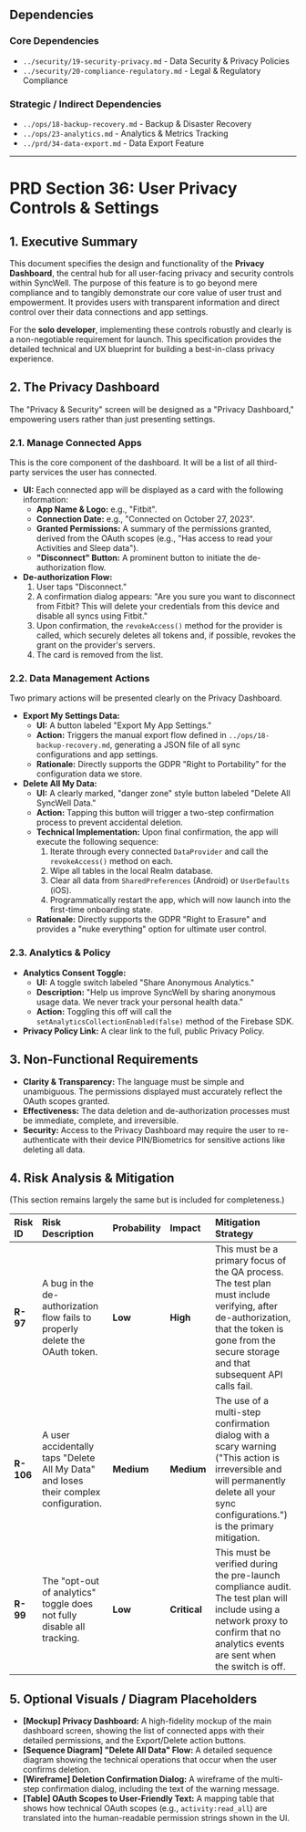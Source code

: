 ## Dependencies

### Core Dependencies
- `../security/19-security-privacy.md` - Data Security & Privacy Policies
- `../security/20-compliance-regulatory.md` - Legal & Regulatory Compliance

### Strategic / Indirect Dependencies
- `../ops/18-backup-recovery.md` - Backup & Disaster Recovery
- `../ops/23-analytics.md` - Analytics & Metrics Tracking
- `../prd/34-data-export.md` - Data Export Feature

---

# PRD Section 36: User Privacy Controls & Settings

## 1. Executive Summary

This document specifies the design and functionality of the **Privacy Dashboard**, the central hub for all user-facing privacy and security controls within SyncWell. The purpose of this feature is to go beyond mere compliance and to tangibly demonstrate our core value of user trust and empowerment. It provides users with transparent information and direct control over their data connections and app settings.

For the **solo developer**, implementing these controls robustly and clearly is a non-negotiable requirement for launch. This specification provides the detailed technical and UX blueprint for building a best-in-class privacy experience.

## 2. The Privacy Dashboard

The "Privacy & Security" screen will be designed as a "Privacy Dashboard," empowering users rather than just presenting settings.

### 2.1. Manage Connected Apps

This is the core component of the dashboard. It will be a list of all third-party services the user has connected.

*   **UI:** Each connected app will be displayed as a card with the following information:
    *   **App Name & Logo:** e.g., "Fitbit".
    *   **Connection Date:** e.g., "Connected on October 27, 2023".
    *   **Granted Permissions:** A summary of the permissions granted, derived from the OAuth scopes (e.g., "Has access to read your Activities and Sleep data").
    *   **"Disconnect" Button:** A prominent button to initiate the de-authorization flow.
*   **De-authorization Flow:**
    1.  User taps "Disconnect."
    2.  A confirmation dialog appears: "Are you sure you want to disconnect from Fitbit? This will delete your credentials from this device and disable all syncs using Fitbit."
    3.  Upon confirmation, the `revokeAccess()` method for the provider is called, which securely deletes all tokens and, if possible, revokes the grant on the provider's servers.
    4.  The card is removed from the list.

### 2.2. Data Management Actions

Two primary actions will be presented clearly on the Privacy Dashboard.

*   **Export My Settings Data:**
    *   **UI:** A button labeled "Export My App Settings."
    *   **Action:** Triggers the manual export flow defined in `../ops/18-backup-recovery.md`, generating a JSON file of all sync configurations and app settings.
    *   **Rationale:** Directly supports the GDPR "Right to Portability" for the configuration data we store.
*   **Delete All My Data:**
    *   **UI:** A clearly marked, "danger zone" style button labeled "Delete All SyncWell Data."
    *   **Action:** Tapping this button will trigger a two-step confirmation process to prevent accidental deletion.
    *   **Technical Implementation:** Upon final confirmation, the app will execute the following sequence:
        1.  Iterate through every connected `DataProvider` and call the `revokeAccess()` method on each.
        2.  Wipe all tables in the local Realm database.
        3.  Clear all data from `SharedPreferences` (Android) or `UserDefaults` (iOS).
        4.  Programmatically restart the app, which will now launch into the first-time onboarding state.
    *   **Rationale:** Directly supports the GDPR "Right to Erasure" and provides a "nuke everything" option for ultimate user control.

### 2.3. Analytics & Policy

*   **Analytics Consent Toggle:**
    *   **UI:** A toggle switch labeled "Share Anonymous Analytics."
    *   **Description:** "Help us improve SyncWell by sharing anonymous usage data. We never track your personal health data."
    *   **Action:** Toggling this off will call the `setAnalyticsCollectionEnabled(false)` method of the Firebase SDK.
*   **Privacy Policy Link:** A clear link to the full, public Privacy Policy.

## 3. Non-Functional Requirements

*   **Clarity & Transparency:** The language must be simple and unambiguous. The permissions displayed must accurately reflect the OAuth scopes granted.
*   **Effectiveness:** The data deletion and de-authorization processes must be immediate, complete, and irreversible.
*   **Security:** Access to the Privacy Dashboard may require the user to re-authenticate with their device PIN/Biometrics for sensitive actions like deleting all data.

## 4. Risk Analysis & Mitigation

(This section remains largely the same but is included for completeness.)

| Risk ID | Risk Description | Probability | Impact | Mitigation Strategy |
| :--- | :--- | :--- | :--- | :--- |
| **R-97** | A bug in the de-authorization flow fails to properly delete the OAuth token. | **Low** | **High** | This must be a primary focus of the QA process. The test plan must include verifying, after de-authorization, that the token is gone from the secure storage and that subsequent API calls fail. |
| **R-106**| A user accidentally taps "Delete All My Data" and loses their complex configuration. | **Medium** | **Medium** | The use of a multi-step confirmation dialog with a scary warning ("This action is irreversible and will permanently delete all your sync configurations.") is the primary mitigation. |
| **R-99** | The "opt-out of analytics" toggle does not fully disable all tracking. | **Low** | **Critical**| This must be verified during the pre-launch compliance audit. The test plan will include using a network proxy to confirm that no analytics events are sent when the switch is off. |

## 5. Optional Visuals / Diagram Placeholders
*   **[Mockup] Privacy Dashboard:** A high-fidelity mockup of the main dashboard screen, showing the list of connected apps with their detailed permissions, and the Export/Delete action buttons.
*   **[Sequence Diagram] "Delete All Data" Flow:** A detailed sequence diagram showing the technical operations that occur when the user confirms deletion.
*   **[Wireframe] Deletion Confirmation Dialog:** A wireframe of the multi-step confirmation dialog, including the text of the warning message.
*   **[Table] OAuth Scopes to User-Friendly Text:** A mapping table that shows how technical OAuth scopes (e.g., `activity:read_all`) are translated into the human-readable permission strings shown in the UI.
